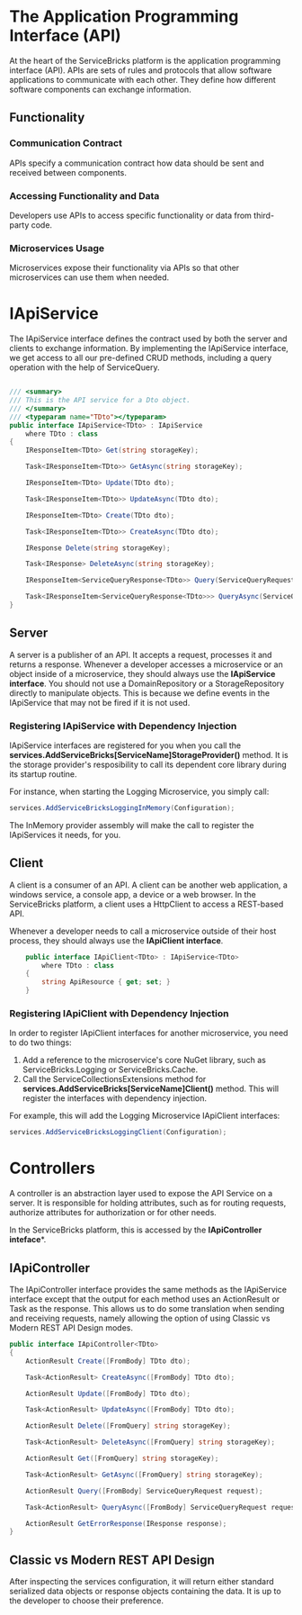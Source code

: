 # The Application Programming Interface (API)
At the heart of the ServiceBricks platform is the application programming interface (API).
APIs are sets of rules and protocols that allow software applications to communicate with each other. 
They define how different software components can exchange information.

## Functionality

### Communication Contract
APIs specify a communication contract how data should be sent and received between components.

### Accessing Functionality and Data
Developers use APIs to access specific functionality or data from third-party code.

### Microservices Usage
Microservices expose their functionality via APIs so that other microservices can use them when needed.


# IApiService
The IApiService interface defines the contract used by both the server and clients to exchange information.
By implementing the IApiService interface, we get access to all our pre-defined CRUD methods, including a query operation with the help of ServiceQuery.

```csharp

/// <summary>
/// This is the API service for a Dto object.
/// </summary>
/// <typeparam name="TDto"></typeparam>
public interface IApiService<TDto> : IApiService
    where TDto : class
{
    IResponseItem<TDto> Get(string storageKey);

    Task<IResponseItem<TDto>> GetAsync(string storageKey);

    IResponseItem<TDto> Update(TDto dto);

    Task<IResponseItem<TDto>> UpdateAsync(TDto dto);

    IResponseItem<TDto> Create(TDto dto);

    Task<IResponseItem<TDto>> CreateAsync(TDto dto);

    IResponse Delete(string storageKey);

    Task<IResponse> DeleteAsync(string storageKey);

    IResponseItem<ServiceQueryResponse<TDto>> Query(ServiceQueryRequest request);

    Task<IResponseItem<ServiceQueryResponse<TDto>>> QueryAsync(ServiceQueryRequest request);
}
```

## Server
A server is a publisher of an API. It accepts a request, processes it and returns a response.
Whenever a developer accesses a microservice or an object inside of a microservice, they should always use the **IApiService interface**.
You should not use a DomainRepository or a StorageRepository directly to manipulate objects.
This is because we define events in the IApiService that may not be fired if it is not used.

### Registering IApiService with Dependency Injection
IApiService interfaces are registered for you when you call the **services.AddServiceBricks[ServiceName]StorageProvider()** method.
It is the storage provider's resposibility to call its dependent core library during its startup routine.

For instance, when starting the Logging Microservice, you simply call:
```csharp
services.AddServiceBricksLoggingInMemory(Configuration);
```
The InMemory provider assembly will make the call to register the IApiServices it needs, for you.

## Client
A client is a consumer of an API. A client can be another web application, a windows service, a console app, a device or a web browser.
In the ServiceBricks platform, a client uses a HttpClient to access a REST-based API.

Whenever a developer needs to call a microservice outside of their host process, they should always use the **IApiClient interface**.

```csharp
    public interface IApiClient<TDto> : IApiService<TDto>
        where TDto : class
    {
        string ApiResource { get; set; }
    }
```

### Registering IApiClient with Dependency Injection
In order to register IApiClient interfaces for another microservice, you need to do two things:

1) Add a reference to the microservice's core NuGet library, such as ServiceBricks.Logging or ServiceBricks.Cache.
2) Call the ServiceCollectionsExtensions method for **services.AddServiceBricks[ServiceName]Client()** method. This will register the interfaces with dependency injection.

For example, this will add the Logging Microservice IApiClient interfaces:
```csharp
services.AddServiceBricksLoggingClient(Configuration);
```

# Controllers
A controller is an abstraction layer used to expose the API Service on a server.
It is responsible for holding attributes, such as for routing requests, authorize attributes for authorization or for other needs.

In the ServiceBricks platform, this is accessed by the **IApiController inteface***.

## IApiController
The IApiController interface provides the same methods as the IApiService interface except that the output for each method uses an ActionResult or Task<ActionResult> as the response.
This allows us to do some translation when sending and receiving requests, namely allowing the option of using Classic vs Modern REST API Design modes.

```csharp
public interface IApiController<TDto>
{
    ActionResult Create([FromBody] TDto dto);

    Task<ActionResult> CreateAsync([FromBody] TDto dto);

    ActionResult Update([FromBody] TDto dto);

    Task<ActionResult> UpdateAsync([FromBody] TDto dto);

    ActionResult Delete([FromQuery] string storageKey);

    Task<ActionResult> DeleteAsync([FromQuery] string storageKey);

    ActionResult Get([FromQuery] string storageKey);

    Task<ActionResult> GetAsync([FromQuery] string storageKey);

    ActionResult Query([FromBody] ServiceQueryRequest request);

    Task<ActionResult> QueryAsync([FromBody] ServiceQueryRequest request);

    ActionResult GetErrorResponse(IResponse response);
}
```

## Classic vs Modern REST API Design
After inspecting the services configuration, it will return either standard serialized data objects or response objects containing the data.
It is up to the developer to choose their preference.
